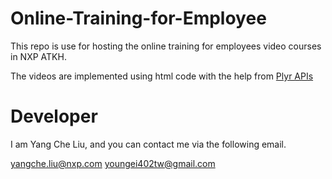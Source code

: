 # Online-Training-for-Employee
This repo is use for hosting the online training for employees video courses in NXP ATKH.

The videos are implemented using html code with the help from [Plyr APIs](https://github.com/sampotts/plyr)

# Developer
I am Yang Che Liu, and you can contact me via the following email.

<yangche.liu@nxp.com> <youngei402tw@gmail.com>

